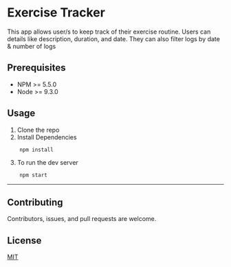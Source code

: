 # Exercise Tracker

This app allows user/s to keep track of their exercise routine. Users can details like description, duration, and date. They can also filter logs by date & number of logs


## Prerequisites
- NPM >= 5.5.0
- Node >= 9.3.0

## Usage

1. Clone the repo
2. Install Dependencies 
```
    npm install
```
3. To run the dev server
```    
    npm start
```
---

## Contributing
Contributors, issues, and pull requests are welcome.


## License
[MIT](https://choosealicense.com/licenses/mit/)